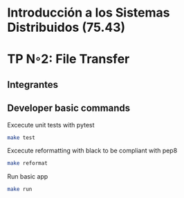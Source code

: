 # Introducción a los Sistemas Distribuidos (75.43)
# TP N◦2: File Transfer

## Integrantes



## Developer basic commands

Excecute unit tests with pytest

``` bash
make test
```

Excecute reformatting with black to be compliant with pep8

``` bash
make reformat
```

Run basic app

``` bash
make run
```
